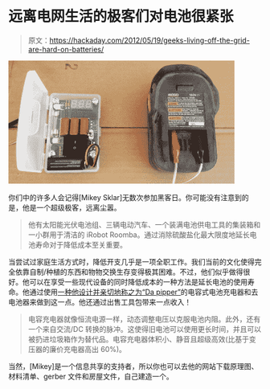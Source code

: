 # 远离电网生活的极客们对电池很紧张

> 原文：<https://hackaday.com/2012/05/19/geeks-living-off-the-grid-are-hard-on-batteries/>

![](img/5d5d7e724e3329f6e545549c9fc42d9f.png "dapimp-0")

你们中的许多人会记得[Mikey Sklar]无数次参加黑客日。你可能没有注意到的是，他是一个超级极客，远离尘嚣。

> 他有太阳能光伏电池组、三辆电动汽车、一个装满电池供电工具的集装箱和一小群用于清洁的 iRobot Roomba。通过消除硫酸盐化最大限度地延长电池寿命对于降低成本至关重要。

当尝试过家庭生活方式时，降低开支几乎是一项全职工作。我们当前的文化使得完全依靠自制/种植的东西和物物交换生存变得极其困难。不过，他们似乎做得很好。他可以在享受一些现代设备的同时降低成本的一种方法是延长电池的使用寿命。他通过使用[一种他设计并亲切地称之为“Da pipper”](http://screwdecaf.cx/dapimp.html)的电容式电池充电器和去电池器来做到这一点。他还通过出售工具包带来一点收入！

> 电容充电器就像恒流电源一样，动态调整电压以克服电池内阻。此外，还有一个来自交流/DC 转换的脉冲。这使得旧电池可以使用更长时间，并且可以被扔进垃圾箱作为替代品。电容充电器体积小、静音且超级高效(比基于变压器的廉价充电器高出 60%)。

当然，[Mikey]是一个信息共享的支持者，所以你也可以去他的网站下载原理图、材料清单、gerber 文件和房屋文件，自己建造一个。
